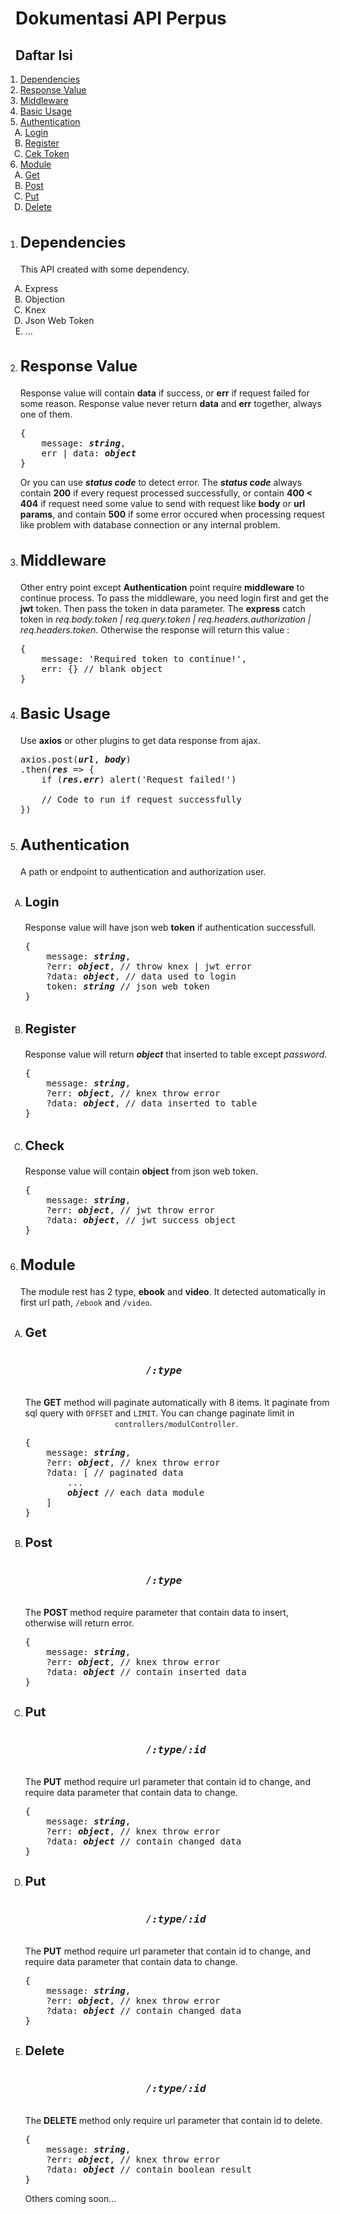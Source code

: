 # Dokumentasi API Perpus

## Daftar Isi
<ol style="margin-left: -1rem">
    <li><a href="#dependency">Dependencies</a></li>
    <li><a href="#response">Response Value</a></li>
    <li><a href="#middleware">Middleware</a></li>
    <li><a href="#basic">Basic Usage</a></li>
    <li><a href="#auth">Authentication</a>
        <ol style="margin-left: -1rem; list-style-type: upper-alpha">
            <li><a href="#login">Login</a></li>
            <li><a href="#register">Register</a></li>
            <li><a href="#check">Cek Token</a></li>
        </ol>
    </li>
    <li><a href="#module">Module</a>
        <ol style="margin-left: -1rem; list-style-type: upper-alpha">
            <li><a href="#moduleGet">Get</a></li>
            <li><a href="#modulePost">Post</a></li>
            <li><a href="#modulePut">Put</a></li>
            <li><a href="#moduleDelete">Delete</a></li>
        </ol>
    </li>
</ol>

<div style="width: 100%; margin: 2rem"></div>

<ol style="margin-left: -1rem;">
    <li id="dependency" style="margin-bottom: 2rem;">
        <h2 style="font-weight: bold; font-size: 1.5rem;">
            Dependencies
        </h2>
        <p>
            This API created with some dependency.
            <ol style="margin-left: -1rem; list-style-type: upper-alpha">
                <li>Express</li>
                <li>Objection</li>
                <li>Knex</li>
                <li>Json Web Token</li>
                <li>...</li>
            </ol>
        </p>
    </li>
    <li id="response" style="margin-bottom: 2rem;">
        <h2 style="font-weight: bold; font-size: 1.5rem;">
            Response Value
        </h2>
        <p>
            Response value will contain <b>data</b>
            if success, or <b>err</b> if request failed for
            some reason. Response value never return <b>data</b>
            and <b>err</b> together, always one of them.
        </p>
<pre>
{
    message: <b><i>string</i></b>,
    err | data: <b><i>object</i></b>
}
</pre>
        <p>
            Or you can use <b><i>status code</i></b> to
            detect error. The <b><i>status code</i></b>
            always contain <b>200</b> if every request
            processed successfully, or contain 
            <b>400 < 404</b> if request need some value to send
            with request like <b>body</b> or <b>url params</b>,
            and contain <b>500</b> if some error occured when
            processing request like problem with database
            connection or any internal problem.
        </p>
    </li>
    <li id="middleware" style="margin-bottom: 2rem;">
        <h2 style="font-weight: bold; font-size: 1.5rem;">
            Middleware
        </h2>
        <p>
            Other entry point except <b>Authentication</b> point
            require <b>middleware</b> to continue process.
            To pass the middleware, you need login first and
            get the <b>jwt</b> token. Then pass the token in
            data parameter. The <b>express</b> catch token
            in <i>req.body.token | req.query.token |
            req.headers.authorization | req.headers.token</i>.
            Otherwise the response will return this value :
<pre>
{
    message: 'Required token to continue!',
    err: {} // blank object
}
</pre>
        </p>
    </li>
    <li id="basic" style="margin-bottom: 2rem;">
        <h2 style="font-weight: bold; font-size: 1.5rem;">
            Basic Usage
        </h2>
        <p>
            Use <b>axios</b> or other plugins to get data
            response from ajax.
        </p>
<pre>
axios.post(<b><i>url</i></b>, <b><i>body</i></b>)
.then(<b><i>res</i></b> => {
    if (<b><i>res.err</i></b>) alert('Request failed!') <br>
    // Code to run if request successfully
})
</pre>
    </li>
    <li id="auth" style="margin-bottom: 2rem;">
        <h2 style="font-weight: bold; font-size: 1.5rem;">
            Authentication
        </h2>
        <p>
            A path or endpoint to authentication and authorization
            user.
        </p>
        <ol style="margin-left: -1rem; list-style-type: upper-alpha">
            <li id="login" style="margin-bottom: 2rem;">
                <h3 style="font-size: 1.25rem;">
                    Login
                </h3>
                <p>
                    Response value will have json web 
                    <b>token</b> if authentication successfull.
                </p>
<pre>
{
    message: <b><i>string</i></b>,
    ?err: <b><i>object</i></b>, // throw knex | jwt error
    ?data: <b><i>object</i></b>, // data used to login
    token: <b><i>string</i></b> // json web token
}
</pre>
            </li>
            <li id="register" style="margin-bottom: 2rem;">
                <h3 style="font-size: 1.25rem;">
                    Register
                </h3>
                <p>
                    Response value will return <b><i>object</i></b>
                    that inserted to table except <i>password</i>.
                </p>
<pre>
{
    message: <b><i>string</i></b>,
    ?err: <b><i>object</i></b>, // knex throw error
    ?data: <b><i>object</i></b>, // data inserted to table
}
</pre>
            </li>
            <li>
                <h3 style="font-size: 1.25rem;">
                    Check
                </h3>
                <p>
                    Response value will contain <b>object</b>
                    from json web token.
                </p>
<pre>
{
    message: <b><i>string</i></b>,
    ?err: <b><i>object</i></b>, // jwt throw error
    ?data: <b><i>object</i></b>, // jwt success object
}
</pre>
            </li>
        </ol>
    </li>
    <li id="module" style="margin-bottom: 2rem;">
        <h2 style="font-weight: bold; font-size: 1.5rem;">
            Module
        </h2>
        <p>
            The module rest has 2 type, <b>ebook</b> and
            <b>video</b>. It detected automatically in first
            url path, <code>/ebook</code> and <code>/video</code>.
        </p>
        <ol style="margin-left: -1rem; list-style-type: upper-alpha">
            <li id="moduleGet">
                <h3 style="font-size: 1.25rem;">
                    Get
                </h3>
                <code style="font-size: 1rem;">
                    /<b><i>:type</i></b>
                </code>
                <p>
                    The <b>GET</b> method will paginate automatically
                    with 8 items. It paginate from sql query with 
                    <code>OFFSET</code> and <code>LIMIT</code>.
                    You can change paginate limit in <code>
                    controllers/modulController</code>.
                </p>
<pre>
{
    message: <b><i>string</i></b>,
    ?err: <b><i>object</i></b>, // knex throw error
    ?data: [ // paginated data
        ...
        <b><i>object</i></b> // each data module
    ]
}
</pre>
            </li>
            <li id="modulePost">
                <h3 style="font-size: 1.25rem;">
                    Post
                </h3>
                <code style="font-size: 1rem;">
                    /<b><i>:type</i></b>
                </code>
                <p>
                    The <b>POST</b> method require parameter that
                    contain data to insert, otherwise will return
                    error.
                </p>
<pre>
{
    message: <b><i>string</i></b>,
    ?err: <b><i>object</i></b>, // knex throw error
    ?data: <b><i>object</i></b> // contain inserted data
}
</pre>
            </li>
            <li id="modulePut">
                <h3 style="font-size: 1.25rem;">
                    Put
                </h3>
                <code style="font-size: 1rem;">
                    /<b><i>:type</i></b>/<b><i>:id</i></b>
                </code>
                <p>
                    The <b>PUT</b> method require url parameter that
                    contain id to change, and require data
                    parameter that contain data to change.
                </p>
<pre>
{
    message: <b><i>string</i></b>,
    ?err: <b><i>object</i></b>, // knex throw error
    ?data: <b><i>object</i></b> // contain changed data
}
</pre>
            </li>
            <li id="modulePut">
                <h3 style="font-size: 1.25rem;">
                    Put
                </h3>
                <code style="font-size: 1rem;">
                    /<b><i>:type</i></b>/<b><i>:id</i></b>
                </code>
                <p>
                    The <b>PUT</b> method require url parameter that
                    contain id to change, and require data
                    parameter that contain data to change.
                </p>
<pre>
{
    message: <b><i>string</i></b>,
    ?err: <b><i>object</i></b>, // knex throw error
    ?data: <b><i>object</i></b> // contain changed data
}
</pre>
            </li>
            <li id="moduleDelete">
                <h3 style="font-size: 1.25rem;">
                    Delete
                </h3>
                <code style="font-size: 1rem;">
                    /<b><i>:type</i></b>/<b><i>:id</i></b>
                </code>
                <p>
                    The <b>DELETE</b> method only require url parameter that
                    contain id to delete.
                </p>
<pre>
{
    message: <b><i>string</i></b>,
    ?err: <b><i>object</i></b>, // knex throw error
    ?data: <b><i>object</i></b> // contain boolean result
}
</pre>
            </li>
        <ol>
    </li>
</ol>
Others coming soon...